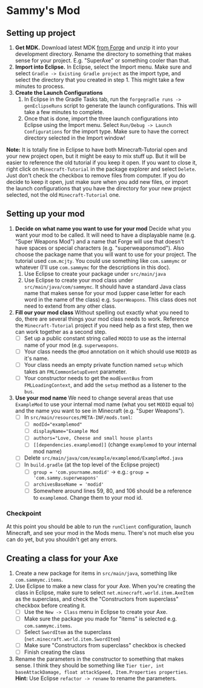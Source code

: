 # Sammy's Mod

## Setting up project

1. **Get MDK.**
Download latest MDK [from Forge](https://files.minecraftforge.net/net/minecraftforge/forge/) and 	unzip it into your development directory. Rename the directory to something that makes sense for your project. E.g. "SuperAxe" or something cooler than that.
2. **Import into Eclipse.**
In Eclipse, select the Import menu. Make sure and select `Gradle -> Existing Gradle project` as the import type, and select the directory that you created in step 1. This might take a few minutes to process.
3. **Create the Launch Configurations**
	1. In Eclipse in the Gradle Tasks tab, run the ``forgegradle runs -> genEclipseRuns`` script to generate the launch configurations. This will take a few minutes to complete.
	2. Once that is done, import the three launch configurations into Eclipse using the Import menu. Select ``Run/Debug -> Launch Configurations`` for the import type. Make sure to have the correct directory selected in the Import window!

**Note:** It is totally fine in Eclipse to have both Minecraft-Tutorial open and your new project open, but it might be easy to mix stuff up. But it will be easier to reference the old tutorial if you keep it open. If you want to close it, right click on `Minecraft-Tutorial` in the package explorer and select `Delete`. Just don't check the checkbox to remove files from computer. If you do decide to keep it open, just make sure when you add new files, or import the launch configurations that you have the directory for your new project selected, not the old `Minecraft-Tutorial` one.

## Setting up your mod
1. **Decide on what name you want to use for your mod**
Decide what you want your mod to be called. It will need to have a displayable name (e.g. "Super Weapons Mod") and a name that Forge will use that doesn't have spaces or special characters (e.g. "superweaponsmod"). Also choose the package name that you will want to use for your project. The tutorial used ``com.mcjty``. You could use something like ``com.sammymc`` or whatever (I'll use ``com.sammymc`` for the descriptions in this doc). 
	1. Use Eclipse to create your package under ``src/main/java`` 
	2. Use Eclipse to create your mod class under ``src/main/java/com/sammymc``. It should have a standard Java class name that makes sense for your mod (upper case letter for each word in the name of the class) e.g. ``SuperWeapons``. This class does not need to extend from any other class.
2. **Fill our your mod class**
Without spelling out exactly what you need to do, there are several things your mod class needs to work. Reference the ``Minecraft-Tutorial`` project if you need help as a first step, then we can work together as a second step.
	- [ ] Set up a public constant string called ``MODID`` to use as the internal name of your mod (e.g. ``superweapons``.
	- [ ] Your class needs the ``@Mod`` annotation on it which should use ``MODID`` as it's name.
	- [ ] Your class needs an empty private function named ``setup`` which takes an ``FMLCommonSetupEvent`` parameter.
	- [ ] Your constructor needs to get the ``modEventBus`` from ``FMLLoadingContext``, and add the ``setup`` method as a listener to the ``bus``.
3. **Use your mod name**
We need to change several areas that use ``ExampleMod`` to use your internal mod name (what you set ``MODID`` equal to) and the name you want to see in Minecraft (e.g. "Super Weapons").
	- [ ] In ``src/main/resources/META-INF/mods.toml``:
		- [ ] ``modId="examplemod"``
		- [ ] ``displayName="Example Mod``
		- [ ] ``authors="Love, Cheese and small house plants``
		- [ ] ``[[dependencies.examplemod]]`` (change ``examplemod`` to your internal mod name)
	- [ ] Delete ``src/main/java/com/example/examplemod/ExampleMod.java``
	- [ ] In ``build.gradle`` (at the top level of the Eclipse project)
		- [ ] ``group = 'com.yourname.modid'`` -> e.g.: ``group = 'com.sammy.superweapons'``
		- [ ] ``archivesBaseName = 'modid'``
		- [ ] Somewhere around lines 59, 80, and 106 should be a reference to ``examplemod``. Change them to your mod id.

### Checkpoint
At this point you should be able to run the ``runClient`` configuration, launch Minecraft, and see your mod in the Mods menu. There's not much else you can do yet, but you shouldn't get any errors.

## Creating a class for your Axe
1. Create a new package for items in ``src/main/java``, something like ``com.sammymc.items``.
2. Use Eclipse to make a new class for your Axe. When you're creating the class in Eclipse, make sure to select ``net.minecraft.world.item.AxeItem`` as the superclass, and check the "Constructors from superclass" checkbox before creating it.
	 - [ ] Use the ``New -> Class`` menu in Eclipse to create your Axe.
	 - [ ] Make sure the package you made for "items" is selected e.g. ``com.sammymc.items``.
	 - [ ] Select ``SwordItem`` as the superclass (``net.minecraft.world.item.SwordItem``)
	 - [ ] Make sure "Constructors from superclass" checkbox is checked
	 - [ ] Finish creating the class
3. Rename the parameters in the constructor to something that makes sense. I think they should be something like ``Tier tier, int baseAttackDamage, float attackSpeed, Item.Properties properties``. **Hint:** Use Eclipse ``refactor -> rename`` to rename the parameters.
